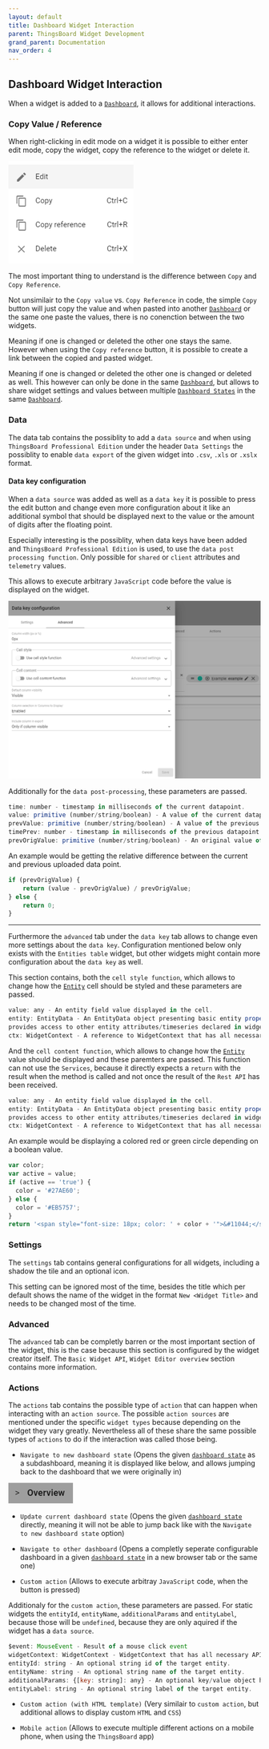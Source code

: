 ```yaml
---
layout: default
title: Dashboard Widget Interaction
parent: ThingsBoard Widget Development
grand_parent: Documentation
nav_order: 4
---
```


## Dashboard Widget Interaction

When a widget is added to a [`Dashboard`](https://thingsboard.io/docs/user-guide/dashboards/), it allows for additional interactions.

### Copy Value / Reference

When right-clicking in edit mode on a widget it is possible to either enter edit mode, copy the widget, copy the reference to the widget or delete it.

![Widget context](https://raw.githubusercontent.com/OekoSolve-Public/SW_Development_Documentation/main/_images/widget_context.png)

The most important thing to understand is the difference between `Copy` and `Copy Reference`.

Not unsimilair to the `Copy value` vs. `Copy Reference` in code, the simple `Copy` button will just copy the value and when pasted into another [`Dashboard`](https://thingsboard.io/docs/user-guide/dashboards/) or the same one paste the values, there is no conenction between the two widgets.

Meaning if one is changed or deleted the other one stays the same. However when using the `Copy reference` button, it is possible to create a link between the copied and pasted widget.

Meaning if one is changed or deleted the other one is changed or deleted as well. This however can only be done in the same [`Dashboard`](https://thingsboard.io/docs/user-guide/dashboards/), but allows to share widget settings and values between multiple [`Dashboard States`](https://thingsboard.io/docs/user-guide/dashboards/#states) in the same [`Dashboard`](https://thingsboard.io/docs/user-guide/dashboards/).

### Data

The data tab contains the possiblity to add a `data source` and when using `ThingsBoard Professional Edition` under the header `Data Settings` the possiblity to enable `data export` of the given widget into `.csv`, `.xls` or `.xslx` format.

#### Data key configuration

When a `data source` was added as well as a `data key` it is possible to press the edit button and change even more configuration about it like an additional symbol that should be displayed next to the value or the amount of digits after the floating point.

Especially interesting is the possiblity, when data keys have been added and `ThingsBoard Professional Edition` is used, to use the `data post processing function`. Only possible for `shared` or `client` attributes and `telemetry` values.

This allows to execute arbitrary `JavaScript` code before the value is displayed on the widget.

![Data key configuration](https://raw.githubusercontent.com/OekoSolve-Public/SW_Development_Documentation/main/_images/data_key_config.png)

Additionally for the `data post-processing`, these parameters are passed. 

```js
time: number - timestamp in milliseconds of the current datapoint.
value: primitive (number/string/boolean) - A value of the current datapoint.
prevValue: primitive (number/string/boolean) - A value of the previous datapoint after applied post-processing.
timePrev: number - timestamp in milliseconds of the previous datapoint value.
prevOrigValue: primitive (number/string/boolean) - An original value of the previous datapoint.
```

An example would be getting the relative difference between the current and previous uploaded data point.

```js
if (prevOrigValue) {
    return (value - prevOrigValue) / prevOrigValue;
} else {
    return 0;
}
```

-------------------

Furthermore the `advanced` tab under the `data key` tab allows to change even more settings about the `data key`. Configuration mentioned below only exists with the `Entities table` widget, but other widgets might contain more configuration about the `data key` as well.

This section contains, both the `cell style function`, which allows to change how the [`Entity`](https://thingsboard.io/docs/user-guide/entities-and-relations/) cell should be styled and these parameters are passed.

```js
value: any - An entity field value displayed in the cell.
entity: EntityData - An EntityData object presenting basic entity properties (ex. id, entityName) and
provides access to other entity attributes/timeseries declared in widget datasource configuration.
ctx: WidgetContext - A reference to WidgetContext that has all necessary API and data used by widget instance.
```

And the `cell content function`, which allows to change how the [`Entity`](https://thingsboard.io/docs/user-guide/entities-and-relations/) value should be displayed and these paremters are passed. This function can not use the `Services`, because it directly expects a `return` with the result when the method is called and not once the result of the `Rest API` has been received.

```js
value: any - An entity field value displayed in the cell.
entity: EntityData - An EntityData object presenting basic entity properties (ex. id, entityName) and
provides access to other entity attributes/timeseries declared in widget datasource configuration.
ctx: WidgetContext - A reference to WidgetContext that has all necessary API and data used by widget instance.
```

An example would be displaying a colored red or green circle depending on a boolean value.

```js
var color;
var active = value;
if (active == 'true') {
  color = '#27AE60';
} else {
  color = '#EB5757';
}
return '<span style="font-size: 18px; color: ' + color + '">&#11044;</span>';
```

### Settings

The `settings` tab contains general configurations for all widgets, including a shadow the tile and an optional icon.

This setting can be ignored most of the time, besides the title which per default shows the name of the widget in the format `New <Widget Title>` and needs to be changed most of the time.

### Advanced

The `advanced` tab can be completly barren or the most important section of the widget, this is the case because this section is configured by the widget creator itself. The `Basic Widget API`, `Widget Editor overview` section contains more information.

### Actions

The `actions` tab contains the possible type of `action` that can happen when interacting with an `action source`. The possible `action sources` are mentioned under the specific `widget types` because depending on the widget they vary greatly. Nevertheless all of these share the same possible types of `actions` to do if the interaction was called those being.

- `Navigate to new dashboard state` (Opens the given [`dashboard state`](https://thingsboard.io/docs/user-guide/dashboards/#states) as a subdashboard, meaning it is displayed like below, and allows jumping back to the dashboard that we were originally in)

![Subdashboard](https://raw.githubusercontent.com/OekoSolve-Public/SW_Development_Documentation/main/_images/sub_dashboard.png)

- `Update current dashboard state` (Opens the given [`dashboard state`](https://thingsboard.io/docs/user-guide/dashboards/#states) directly, meaning it will not be able to jump back like with the `Navigate to new dashboard state` option)

- `Navigate to other dashboard` (Opens a completly seperate configurable dashboard in a given [`dashboard state`](https://thingsboard.io/docs/user-guide/dashboards/#states) in a new browser tab or the same one)

- `Custom action` (Allows to execute arbitray `JavaScript` code, when the button is pressed)

Additionaly for the `custom action`, these parameters are passed. For static widgets the `entityId`, `entityName`, `additionalParams` and `entityLabel`, because those will be `undefined`, because they are only aquired if the widget has a `data source`.

```js
$event: MouseEvent - Result of a mouse click event
widgetContext: WidgetContext - WidgetContext that has all necessary API and data used by widget instance.
entityId: string - An optional string id of the target entity.
entityName: string - An optional string name of the target entity.
additionalParams: {[key: string]: any} - An optional key/value object holding additional entity parameters. 
entityLabel: string - An optional string label of the target entity.
```

- `Custom action (with HTML template)` (Very similair to `custom action`, but additional allows to display custom `HTML` and `CSS`)

- `Mobile action` (Allows to execute multiple different actions on a mobile phone, when using the `ThingsBoard` app)
